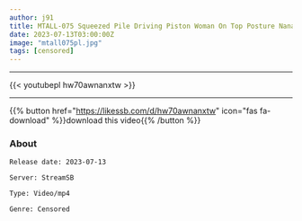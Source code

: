 ```yaml
---
author: j91
title: MTALL-075 Squeezed Pile Driving Piston Woman On Top Posture Nanami Matsumoto
date: 2023-07-13T03:00:00Z
image: "mtall075pl.jpg"
tags: [censored]
---
```

___

{{< youtubepl hw70awnanxtw >}}
___

{{% button href="https://likessb.com/d/hw70awnanxtw" icon="fas fa-download" %}}download this video{{% /button %}}
### About

`Release date: 2023-07-13`

`Server: StreamSB`

`Type: Video/mp4`

`Genre:	Censored`